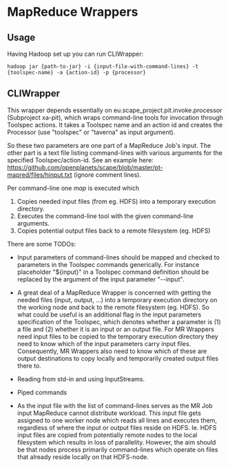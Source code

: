 MapReduce Wrappers
==================

Usage
-----

Having Hadoop set up you can run CLIWrapper:

    hadoop jar {path-to-jar} -i {input-file-with-command-lines} -t {toolspec-name} -a {action-id} -p {processor}

CLIWrapper
----------

This wrapper depends essentially on eu.scape_project.pit.invoke.processor (Subproject xa-pit), which wraps command-line tools for invocation through Toolspec actions. It takes a Toolspec name and an action id and creates the Processor (use "toolspec" or "taverna" as input argument). 

So these two parameters are one part of a MapReduce Job's input. The other part is a text file listing command-lines with various arguments for the specified Toolspec/action-id. See an example here: https://github.com/openplanets/scape/blob/master/pt-mapred/files/hinput.txt (ignore comment lines).

Per command-line one *map* is executed which 

1. Copies needed input files (from eg. HDFS) into a temporary execution directory.
2. Executes the command-line tool with the given command-line arguments.
3. Copies potential output files back to a remote filesystem (eg. HDFS)

There are some TODOs:

* Input parameters of command-lines should be mapped and checked to parameters in the Toolspec commands generically. For instance placeholder "${input}" in a Toolspec command definition should be replaced by the argument of the input parameter "--input". 

* A great deal of a MapReduce Wrapper is concerned with getting the needed files (input, output, ...) into a temporary execution directory on the working node and back to the remote filesystem (eg. HDFS). So what could be useful is an additional flag in the input parameters specification of the Toolspec, which denotes whether a parameter is (1) a file and (2) whether it is an input or an output file. For MR Wrappers need input files to be copied to the temporary execution directory they need to know which of the input parameters carry input files. Consequently, MR Wrappers also need to know which of these are output destinations to copy locally and temporarily created output files there to.

* Reading from std-in and using InputStreams.

* Piped commands

* As the input file with the list of command-lines serves as the MR Job input MapReduce cannot distribute workload. This input file gets assigned to one worker node which reads all lines and executes them, regardless of where the input or output files reside on HDFS. Ie. HDFS input files are copied from potentially remote nodes to the local filesystem which results in loss of parallelity. However, the aim should be that nodes process primarily command-lines which operate on files that already reside locally on that HDFS-node.

